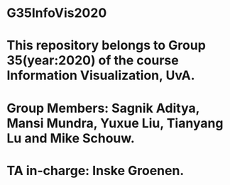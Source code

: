 # G35InfoVis2020
# This repository belongs to Group 35(year:2020) of the course Information Visualization, UvA.
# Group Members: Sagnik Aditya, Mansi Mundra, Yuxue Liu, Tianyang Lu and Mike Schouw.
# TA in-charge: Inske Groenen.
